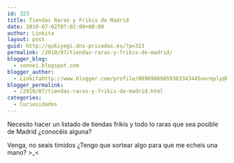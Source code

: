```yaml
---
id: 323
title: Tiendas Raras y Frikis de Madrid
date: 2010-07-02T07:02:00+00:00
author: Linkita
layout: post
guid: http://qukiyegi.dns-privadas.es/?p=323
permalink: /2010/07/tiendas-raras-y-frikis-de-madrid/
blogger_blog:
  - sonnei.blogspot.com
blogger_author:
  - Linkitahttp://www.blogger.com/profile/08969869659383343445noreply@blogger.com
blogger_permalink:
  - /2010/07/tiendas-raras-y-frikis-de-madrid.html
categories:
  - Curiosidades
---
```

Necesito hacer un listado de tiendas frikis y todo lo raras que sea posible de Madrid ¿conocéis alguna?

Venga, no seais tímidos ¿Tengo que sortear algo para que me echeis una mano? >_<